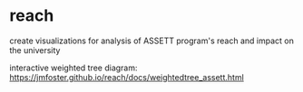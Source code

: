 # reach
create visualizations for analysis of ASSETT program's reach and impact on the university

interactive weighted tree diagram:
https://jmfoster.github.io/reach/docs/weightedtree_assett.html


